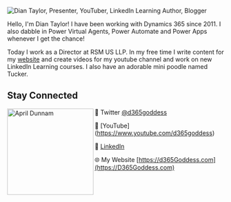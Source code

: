 ![Dian Taylor, Presenter, YouTuber, LinkedIn Learning Author, Blogger](https://raw.githubusercontent.com/d365goddess/main/main/BannerDian.jpg)

Hello, I'm Dian Taylor!  I have been working with Dynamics 365 since 2011. I also dabble in Power Virtual Agents, Power Automate and Power Apps whenever I get the chance!

Today I work as a Director at RSM US LLP. In my free time I write content for my [website](https://d365goddess.com) and create videos for my youtube channel and work on new LinkedIn Learning courses. I also have an adorable mini poodle named Tucker. 

## Stay Connected

<p>
  <img width="200" alt="April Dunnam" align="left" src="https://raw.githubusercontent.com/d365goddess/main/main/DianPic.png">
</p>


💬 Twitter [@d365goddess](https://www.twitter.com/d365goddess)

🎥 [YouTube] (https://www.youtube.com/d365goddess)

💼 [LinkedIn](https://www.linkedin.com/in/diantaylor/)

🌐 My Website [https://d365Goddess.com](https://D365Goddess.com)